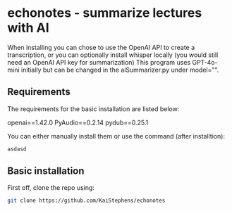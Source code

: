 # echonotes - summarize lectures with AI

When installing you can chose to use the OpenAI API to create a transcription, or you can optionally install whisper locally (you would still need an OpenAI API key for summarization) This program uses GPT-4o-mini initially but can be changed in the aiSummarizer.py under model="". 

## Requirements

The requirements for the basic installation are listed below:

openai==1.42.0
PyAudio==0.2.14
pydub==0.25.1

You can either manually install them or use the command (after installtion):

```bash
asdasd
```

## Basic installation

First off, clone the repo using: 

```bash
git clone https://github.com/KaiStephens/echonotes
```
